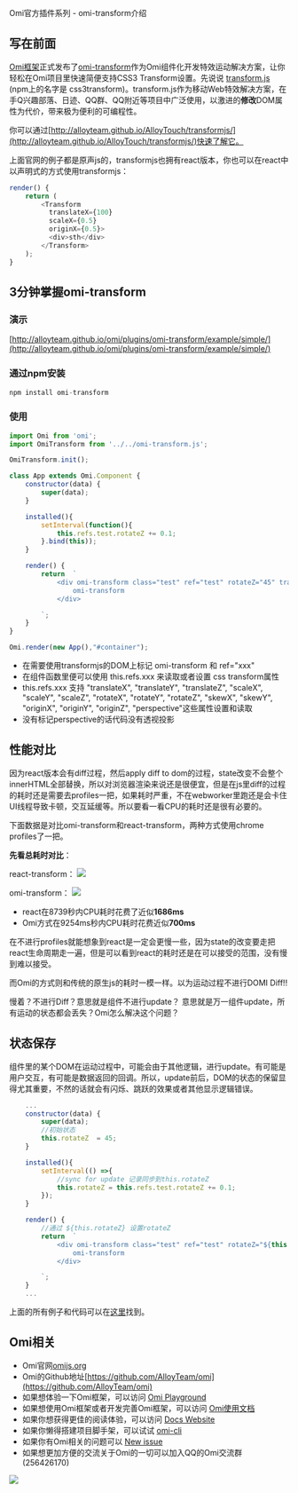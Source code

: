 Omi官方插件系列 - omi-transform介绍

## 写在前面

[Omi框架](https://github.com/AlloyTeam/omi/)正式发布了[omi-transform](https://github.com/AlloyTeam/omi/tree/master/plugins/omi-transform)作为Omi组件化开发特效运动解决方案，让你轻松在Omi项目里快速简便支持CSS3 Transform设置。先说说 [transform.js](http://alloyteam.github.io/AlloyTouch/transformjs/) (npm上的名字是 css3transform)。transform.js作为移动Web特效解决方案，在手Q兴趣部落、日迹、QQ群、QQ附近等项目中广泛使用，以激进的**修改**DOM属性为代价，带来极为便利的可编程性。

你可以通过[http://alloyteam.github.io/AlloyTouch/transformjs/](http://alloyteam.github.io/AlloyTouch/transformjs/)快速了解它。

上面官网的例子都是原声js的，transformjs也拥有react版本，你也可以在react中以声明式的方式使用transformjs：

``` js
render() {
    return (
        <Transform
          translateX={100}
          scaleX={0.5}
          originX={0.5}>
          <div>sth</div>
        </Transform>
    );
}
```

## 3分钟掌握omi-transform

### 演示

[http://alloyteam.github.io/omi/plugins/omi-transform/example/simple/](http://alloyteam.github.io/omi/plugins/omi-transform/example/simple/)

### 通过npm安装 

``` js
npm install omi-transform
```

### 使用

```js
import Omi from 'omi';
import OmiTransform from '../../omi-transform.js';

OmiTransform.init();

class App extends Omi.Component {
    constructor(data) {
        super(data);
    }

    installed(){
        setInterval(function(){
            this.refs.test.rotateZ += 0.1;
        }.bind(this));
    }

    render() {
        return  `
            <div omi-transform class="test" ref="test" rotateZ="45" translateX="100" perspective="400">
                omi-transform
            </div>

        `;
    }
}

Omi.render(new App(),"#container");
```

* 在需要使用transformjs的DOM上标记 omi-transform 和 ref="xxx" 
* 在组件函数里便可以使用 this.refs.xxx 来读取或者设置 css transform属性
* this.refs.xxx 支持 "translateX", "translateY", "translateZ", "scaleX", "scaleY", "scaleZ", "rotateX", "rotateY", "rotateZ", "skewX", "skewY", "originX", "originY", "originZ", "perspective"这些属性设置和读取
* 没有标记perspective的话代码没有透视投影

## 性能对比

因为react版本会有diff过程，然后apply diff to dom的过程，state改变不会整个innerHTML全部替换，所以对浏览器渲染来说还是很便宜，但是在js里diff的过程的耗时还是需要去profiles一把，如果耗时严重，不在webworker里跑还是会卡住UI线程导致卡顿，交互延缓等。所以要看一看CPU的耗时还是很有必要的。

下面数据是对比omi-transform和react-transform，两种方式使用chrome profiles了一把。

**先看总耗时对比**：

react-transform：
![](http://images2015.cnblogs.com/blog/105416/201612/105416-20161219093619916-74108507.png)

omi-transform：
![](http://images2015.cnblogs.com/blog/105416/201612/105416-20161219093636291-1750787495.png)


- react在8739秒内CPU耗时花费了近似**1686ms**
- Omi方式在9254ms秒内CPU耗时花费近似**700ms**

在不进行profiles就能想象到react是一定会更慢一些，因为state的改变要走把react生命周期走一遍，但是可以看到react的耗时还是在可以接受的范围，没有慢到难以接受。

而Omi的方式则和传统的原生js的耗时一模一样。以为运动过程不进行DOMI Diff!!

慢着？不进行Diff？意思就是组件不进行update？
意思就是万一组件update，所有运动的状态都会丢失？Omi怎么解决这个问题？

## 状态保存

组件里的某个DOM在运动过程中，可能会由于其他逻辑，进行update。有可能是用户交互，有可能是数据返回的回调。所以，update前后，DOM的状态的保留显得尤其重要，不然的话就会有闪烁、跳跃的效果或者其他显示逻辑错误。

``` js
	...
    constructor(data) {
        super(data);
		//初始状态
        this.rotateZ  = 45;
    }

    installed(){
        setInterval(() =>{
            //sync for update 记录同步到this.rotateZ
            this.rotateZ = this.refs.test.rotateZ += 0.1;
        });
    }

    render() {
    	//通过 ${this.rotateZ} 设置rotateZ
        return  `
            <div omi-transform class="test" ref="test" rotateZ="${this.rotateZ}" translateX="100" perspective="400" >
                omi-transform
            </div>

        `;
    }
    ...
```

上面的所有例子和代码可以在[这里](https://github.com/AlloyTeam/omi/tree/master/plugins/omi-transform/example)找到。

## Omi相关

* Omi官网[omijs.org](http://www.omijs.org)
* Omi的Github地址[https://github.com/AlloyTeam/omi](https://github.com/AlloyTeam/omi)
* 如果想体验一下Omi框架，可以访问 [Omi Playground](http://alloyteam.github.io/omi/example/playground/)
* 如果想使用Omi框架或者开发完善Omi框架，可以访问 [Omi使用文档](https://github.com/AlloyTeam/omi/tree/master/docs#omi使用文档)
* 如果你想获得更佳的阅读体验，可以访问 [Docs Website](http://alloyteam.github.io/omi/website/docs.html)
* 如果你懒得搭建项目脚手架，可以试试 [omi-cli](https://github.com/AlloyTeam/omi/tree/master/cli)
* 如果你有Omi相关的问题可以 [New issue](https://github.com/AlloyTeam/omi/issues/new)
* 如果想更加方便的交流关于Omi的一切可以加入QQ的Omi交流群(256426170)

![](http://images2015.cnblogs.com/blog/105416/201702/105416-20170208095745213-1049686133.png)